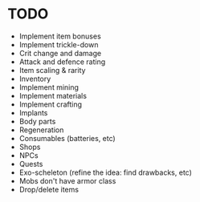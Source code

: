 # TODO

- Implement item bonuses
- Implement trickle-down
- Crit change and damage
- Attack and defence rating
- Item scaling & rarity
- Inventory
- Implement mining
- Implement materials
- Implement crafting
- Implants
- Body parts
- Regeneration
- Consumables (batteries, etc)
- Shops
- NPCs
- Quests
- Exo-scheleton (refine the idea: find drawbacks, etc)
- Mobs don't have armor class
- Drop/delete items
